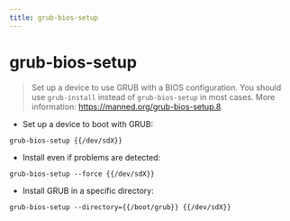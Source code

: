 ```yaml
---
title: grub-bios-setup
---
```

# grub-bios-setup

> Set up a device to use GRUB with a BIOS configuration.
> You should use `grub-install` instead of `grub-bios-setup` in most cases.
> More information: <https://manned.org/grub-bios-setup.8>.

- Set up a device to boot with GRUB:

`grub-bios-setup {{/dev/sdX}}`

- Install even if problems are detected:

`grub-bios-setup --force {{/dev/sdX}}`

- Install GRUB in a specific directory:

`grub-bios-setup --directory={{/boot/grub}} {{/dev/sdX}}`
